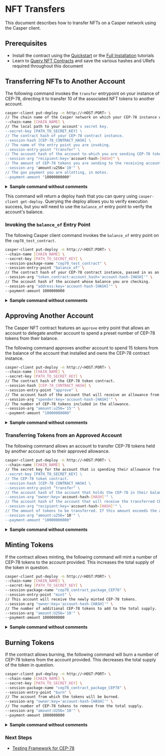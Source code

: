 # NFT Transfers

This document describes how to transfer NFTs on a Casper network using the Casper client.

## Prerequisites

- Install the contract using the [Quickstart](./quickstart-guide.md) or the [Full Installation](./full-installation-tutorial.md) tutorials
- Learn to [Query NFT Contracts](./query.md) and save the various hashes and URefs required throughout this document

## Transferring NFTs to Another Account

The following command invokes the `transfer` entrypoint on your instance of CEP-78, directing it to transfer 10 of the associated NFT tokens to another account.

```bash
casper-client put-deploy -n http://<HOST:PORT> \
// The chain name of the Casper network on which your CEP-78 instance was installed.
--chain-name [CHAIN_NAME] \
// The local path to your account's secret key.
--secret-key [PATH_TO_SECRET_KEY] \
// The contract hash of your CEP-78 contract instance.
--session-hash [CEP-78_CONTRACT_HASH] \
// The name of the entry point you are invoking.
--session-entry-point "transfer" \
// The account hash of the account to which you are sending CEP-78 tokens.
--session-arg "recipient:key='account-hash-[HASH]" \
// The amount of CEP-78 tokens you are sending to the receiving account.
--session-arg "amount:u256='10'" \
// The gas payment you are allotting, in motes.
--payment-amount "10000000000"
```

<details>
<summary><b>Sample command without comments</b></summary>

```bash
casper-client put-deploy -n https://rpc.testnet.casperlabs.io/ \
--chain-name "casper-test" \
--secret-key ~/KEYS/secret_key.pem \
--session-hash hash-b568f50a64acc8bbe43462ffe243849a88111060b228dacb8f08d42e26985180 \
--session-entry-point "transfer" \
--session-arg "recipient:key='account-hash-9f81014b9c7406c531ebf0477132283f4eb59143d7903a2fae54358b26cea44b" \
--session-arg "amount:u256='50'" \
--payment-amount "10000000000"
```

</details>

This command will return a deploy hash that you can query using `casper-client get-deploy`. Querying the deploy allows you to verify execution success, but you will need to use the `balance_of` entry point to verify the account's balance.

### Invoking the `balance_of` Entry Point

The following Casper client command invokes the `balance_of` entry point on the `cep78_test_contract`.

```bash
casper-client put-deploy -n http://<HOST:PORT> \
--chain-name [CHAIN_NAME] \
--secret-key [PATH_TO_SECRET_KEY] \
--session-package-name "cep78_test_contract" \
--session-entry-point "balance_of" \
// The contract hash of your CEP-78 contract instance, passed in as an `account-hash-`.
--session-arg "token_contract:account_hash='account-hash-[HASH]'" \
// The account hash of the account whose balance you are checking.
--session-arg "address:key='account-hash-[HASH]'" \
--payment-amount 1000000000
```

<details>
<summary><b>Sample command without comments</b></summary>

```bash
casper-client put-deploy -n https://rpc.testnet.casperlabs.io/ \
--chain-name "casper-test" \
--secret-key ~/KEYS/secret_key.pem \
--session-package-name "cep78_test_contract" \
--session-entry-point "balance_of" \
--session-arg "token_contract:account_hash='account-hash-b568f50a64acc8bbe43462ffe243849a88111060b228dacb8f08d42e26985180'" \
--session-arg "address:key='account-hash-303c0f8208220fe9a4de40e1ada1d35fdd6c678877908f01fddb2a56502d67fd'" \
--payment-amount 1000000000
```

</details>

## Approving Another Account

The Casper NFT contract features an `approve` entry point that allows an account to delegate another account to spend a preset number of CEP-78 tokens from their balance.

The following command approves another account to spend 15 tokens from the balance of the account that installed and owns the CEP-78 contract instance.

```bash
casper-client put-deploy -n http://<HOST:PORT> \
--chain-name [CHAIN_NAME] \
--secret-key [PATH_TO_SECRET_KEY] \
// The contract hash of the CEP-78 token contract.
--session-hash [CEP-78_CONTRACT_HASH] \
--session-entry-point "approve" \
// The account hash of the account that will receive an allowance from the balance of the account that sent the Deploy.
--session-arg "spender:key='account-hash-[HASH]'" \
// The number of CEP-78 tokens included in the allowance.
--session-arg "amount:u256='15'" \
--payment-amount "10000000000"
```

<details>
<summary><b>Sample command without comments</b></summary>

```bash
casper-client put-deploy -n https://rpc.testnet.casperlabs.io/ \
--chain-name "casper-test" \
--secret-key ~/KEYS/secret_key.pem \
--session-hash hash-05d893e76c731729fc26339e5a970bd79fbf4a6adf743c8385431fb494bff45e \
--session-entry-point "approve" \
--session-arg "spender:key='account-hash-17192017d32db5dc9f598bf8ac6ac35ee4b64748669b00572d88335941479513'" \
--session-arg "amount:u256='15'" \
--payment-amount "10000000000"
```

</details>

### Transferring Tokens from an Approved Account

The following command allows an account to transfer CEP-78 tokens held by another account up to their approved allowance.

```bash
casper-client put-deploy -n http://<HOST:PORT> \
--chain-name [CHAIN_NAME] \
// The secret key for the account that is spending their allowance from another account's balance.
--secret-key [PATH_TO_SECRET_KEY] \
// The CEP-78 token contract.
--session-hash [CEP-78_CONTRACT_HASH] \
--session-entry-point "transfer" \
// The account hash of the account that holds the CEP-78 in their balance.
--session-arg "owner:key='account-hash-[HASH]'" \
// The account hash of the account that will receive the transferred CEP-78 tokens.
--session-arg "recipient:key='account-hash-[HASH]'" \
// The amount of tokens to be transferred. If this amount exceeds the allowance of the account sending the deploy, it will fail.
--session-arg "amount:u256='10'" \
--payment-amount "10000000000"
```

<details>
<summary><b>Sample command without comments</b></summary>

```bash
casper-client put-deploy -n https://rpc.testnet.casperlabs.io/\
--chain-name "casper-test" \
--secret-key ~/KEYS/secret_key.pem \
--session-hash hash-05d893e76c731729fc26339e5a970bd79fbf4a6adf743c8385431fb494bff45e \
--session-entry-point "transfer" \
--session-arg "owner:key='account-hash-39f15c23df9be1244572bb499fac62cbcad3cab2dc1438609842f602f943d7d2'" \
--session-arg "recipient:key='account-hash-17192017d32db5dc9f598bf8ac6ac35ee4b64748669b00572d88335941479513'" \
--session-arg "amount:u256='10'" \
--payment-amount "10000000000"
```
</details>

## Minting Tokens

If the contract allows minting, the following command will mint a number of CEP-78 tokens to the account provided. This increases the total supply of the token in question.

```bash
casper-client put-deploy -n http://<HOST:PORT> \
--chain-name [CHAIN_NAME] \
--secret-key [PATH_TO_SECRET_KEY] \
--session-package-name "cep78_contract_package_CEP78" \
--session-entry-point "mint" \
// This account will receive the newly minted CEP-78 tokens.
--session-arg "owner:key='account-hash-[HASH]'" \
// The number of additional CEP-78 tokens to add to the total supply.
--session-arg "amount:U256='10'" \
--payment-amount 1000000000
```

<details>
<summary><b>Sample command without comments</b></summary>

```bash
casper-client put-deploy -n https://rpc.testnet.casperlabs.io/ \
--chain-name "casper-test" \
--secret-key ~/KEYS/secret_key.pem \
--session-package-name "cep78_contract_package_CEP78" \
--session-entry-point "mint" \
--session-arg "owner:key='account-hash-683f53f56926f54ef9584b07585b025c68415dc05f7b2e56749153574b83d5cd'" \
--session-arg "amount:U256='10'" \
--payment-amount 1000000000
```

</details>

## Burning Tokens

If the contract allows burning, the following command will burn a number of CEP-78 tokens from the account provided. This decreases the total supply of the token in question.

```bash
casper-client put-deploy -n http://<HOST:PORT> \
--chain-name [CHAIN_NAME] \
--secret-key [PATH_TO_SECRET_KEY] \
--session-package-name "cep78_contract_package_CEP78" \
--session-entry-point "burn" \
// The account from which the tokens will be burned.
--session-arg "owner:key='account-hash-[HASH]'" \
// The number of CEP-78 tokens to remove from the total supply.
--session-arg "amount:U256='10'" \
--payment-amount 1000000000
```

<details>
<summary><b>Sample command without comments</b></summary>

```bash
casper-client put-deploy -n https://rpc.testnet.casperlabs.io/ \
--chain-name "casper-test" \
--secret-key ~/KEYS/secret_key.pem \
--session-package-name "cep78_contract_package_CEP78" \
--session-entry-point "burn" \
--session-arg "owner:key='account-hash-683f53f56926f54ef9584b07585b025c68415dc05f7b2e56749153574b83d5cd'" \
--session-arg "amount:U256='10'" \
--payment-amount 1000000000
```

</details>

### Next Steps

- [Testing Framework for CEP-78](./tests.md)